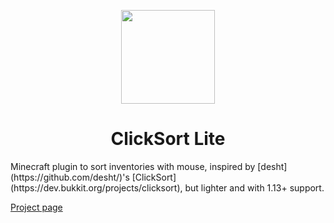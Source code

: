 <p align="center">
  <img src="https://gist.githubusercontent.com/takidelfin/80f9e1ae8213d6430377b37abf1aa738/raw/7a9086f50c1ae9cb7e70f25549f6f0258b44b9e5/clickpsort.svg?sanitize=true" height="150px" />
  <h1 align="center"> ClickSort Lite </h1>
</p>
Minecraft plugin to sort inventories with mouse, inspired by [desht](https://github.com/desht/)'s [ClickSort](https://dev.bukkit.org/projects/clicksort), but lighter and with 1.13+ support.

[Project page](https://dev.bukkit.org/projects/clicksort-lite)
